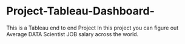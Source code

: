 # Project-Tableau-Dashboard-
This is a Tableau end to end  Project 
In this project you can figure out Average DATA Scientist JOB salary across the world.
